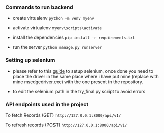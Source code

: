 ### Commands to run backend

* create virtualenv `python -m venv myenv`

* activate virtualenv `myenv\scripts\activate`

* install the dependencies `pip install -r requirements.txt`

* run the server `python manage.py runserver`

### Setting up selenium

* please refer to this <a href="https://www.selenium.dev/documentation/webdriver/getting_started/install_drivers/">guide</a> to setup selenium, once done you need to place the driver in the same place where i have put mine (replace with mine msedgedriver.exe) with the one present in the repository.

* to edit the selenium path in the try_final.py script to avoid errors

### API endpoints used in the project

To fetch Records (GET)
`http://127.0.0.1:8000/api/v1/`

To refresh records (POST)
`http://127.0.0.1:8000/api/v1/`
